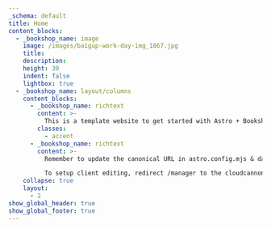 ```yaml
---
_schema: default
title: Home
content_blocks:
  - _bookshop_name: image
    image: /images/baigup-work-day-img_1867.jpg
    title:
    description:
    height: 30
    indent: false
    lightbox: true
  - _bookshop_name: layout/columns
    content_blocks:
      - _bookshop_name: richtext
        content: >-
          This is a template website to get started with Astro + Bookshop + Cloudcannon.
        classes:
          - accent
      - _bookshop_name: richtext
        content: >-
          Remember to update the canonical URL in astro.config.mjs & data/preferences.json.

          To setup client editing, redirect /manager to the cloudcannon client editing URL in astro.config.mjs.
    collapse: true
    layout:
      - 2
show_global_header: true
show_global_footer: true
---
```

